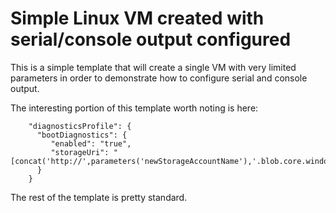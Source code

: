 # Simple Linux VM created with serial/console output configured

This is a simple template that will create a single VM with very limited parameters in order to demonstrate how to configure serial and console output. 

The interesting portion of this template worth noting is here:

		"diagnosticsProfile": {
          "bootDiagnostics": {
             "enabled": "true",
			 "storageUri": "[concat('http://',parameters('newStorageAccountName'),'.blob.core.windows.net')]"
          }
        }

The rest of the template is pretty standard. 

